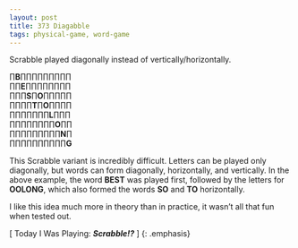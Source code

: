 ```yaml
---
layout: post
title: 373 Diagabble
tags: physical-game, word-game
---
```

Scrabble played diagonally instead of vertically/horizontally.

∏**B**∏∏∏∏∏∏∏∏∏  
∏∏**E**∏∏∏∏∏∏∏∏  
∏∏∏**S**∏**O**∏∏∏∏∏  
∏∏∏∏**T**∏**O**∏∏∏∏  
∏∏∏∏∏∏∏**L**∏∏∏  
∏∏∏∏∏∏∏∏**O**∏∏  
∏∏∏∏∏∏∏∏∏**N**∏  
∏∏∏∏∏∏∏∏∏∏**G**  

This Scrabble variant is incredibly difficult. Letters can be played only diagonally, but words can form diagonally, horizontally, and vertically.  In the above example, the word **BEST** was played first, followed by the letters for **OOLONG**, which also formed the words **SO** and **TO** horizontally.

I like this idea much more in theory than in practice, it wasn’t all that fun when tested out.

[ Today I Was Playing: ***Scrabble!?*** ]
{: .emphasis}